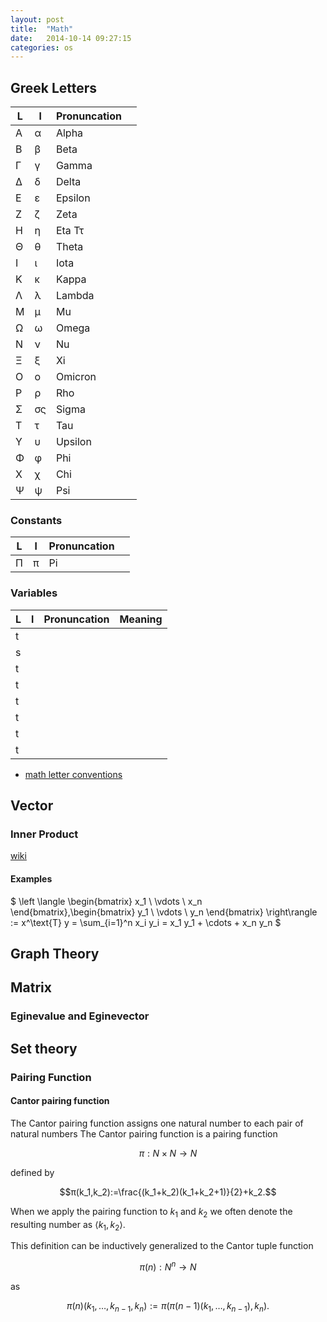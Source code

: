 ```yaml
---
layout: post
title:  "Math"
date:   2014-10-14 09:27:15
categories: os 
---
```


## Greek Letters

| L | l  | Pronuncation |                      |
|---|----|--------------|----------------------|
| Α | α  | Alpha        |	                   |
| Β | β  | Beta	        |                      |
| Γ | γ  | Gamma	    |                      |
| Δ | δ  | Delta	    |                      |
| Ε | ε  | Epsilon      |                      |
| Ζ | ζ  | Zeta	        |                      |
| Η | η  | Eta	Ττ      |                      |
| Θ | θ  | Theta	    |                      |
| Ι | ι  | Iota	        |                      |
| Κ | κ  | Kappa	    |                      |
| Λ | λ  | Lambda       |                      |
| Μ | μ  | Mu           |                      |
| Ω | ω  | Omega        |                      |
| Ν | ν  | Nu           |                      |
| Ξ | ξ  | Xi           |                      |
| Ο | ο  | Omicron      |                      |
| Ρ | ρ  | Rho          |                      |
| Σ | σς | Sigma        |                      |
| Τ | τ  | Tau          |                      |
| Υ | υ  | Upsilon      |                      |
| Φ | φ  | Phi          |                      |
| Χ | χ  | Chi          |                      |
| Ψ | ψ  | Psi          |                      |

### Constants

| L | l  | Pronuncation |                      |
|---|----|--------------|----------------------|
| Π | π  | Pi           |                      |

### Variables
| L | l  | Pronuncation | Meaning              |
|---|----|--------------|----------------------|
| t |    |              |                      |
| s |    |              |                      |
| t |    |              |                      |
| t |    |              |                      |
| t |    |              |                      |
| t |    |              |                      |
| t |    |              |                      |
| t |    |              |                      |

* [math letter conventions](http://www.mr-ideahamster.com/classes/assets/math_letter_conventions.pdf)

## Vector

### Inner Product

[wiki](http://en.wikipedia.org/wiki/Inner_product_space)
#### Examples

$ \left \langle \begin{bmatrix} x_1 \\ \vdots \\ x_n \end{bmatrix},\begin{bmatrix} y_1 \\ \vdots \\ y_n \end{bmatrix} \right\rangle := x^\text{T} y = \sum_{i=1}^n x_i y_i = x_1 y_1 + \cdots + x_n y_n $

## Graph Theory


## Matrix

### Eginevalue and Eginevector

## Set theory

### Pairing Function

#### Cantor pairing function

The Cantor pairing function assigns one natural number to each pair of natural numbers
The Cantor pairing function is a pairing function

$$π:N×N→N$$

defined by

$$π(k_1,k_2):=\frac{(k_1+k_2)(k_1+k_2+1)}{2}+k_2.$$

When we apply the pairing function to $k_1$ and $k_2$ we often denote the resulting number as $⟨k_1,k_2⟩$.

This definition can be inductively generalized to the Cantor tuple function

$$π(n):N^n→N$$

as

$$π(n)(k_1,…,k_{n−1},k_n) := π(π(n−1)(k_1,…,k_{n−1}),k_n).$$
